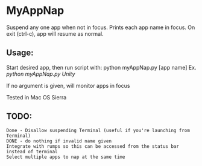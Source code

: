 # MyAppNap
Suspend any one app when not in focus. Prints each app name in focus. On exit (ctrl-c), app will resume as normal.

## Usage:

Start desired app, then run script with:
python myAppNap.py [app name]
Ex. *python myAppNap.py Unity*

If no argument is given, will monitor apps in focus

Tested in Mac OS Sierra

## TODO:

    Done - Disallow suspending Terminal (useful if you're launching from Terminal)
    DONE - do nothing if invalid name given
    Integrate with rumps so this can be accessed from the status bar instead of terminal
    Select multiple apps to nap at the same time
